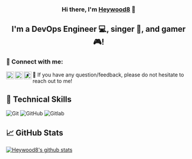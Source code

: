 
<h3 align="center">
Hi there, I'm <a href="https://heywood8.github.io/heywood8/heywood8" target="_blank" rel="noreferrer">Heywood8</a> 👋
</h3>


<h2 align="center">
I'm a DevOps Engineer 💻, singer 🎸, and gamer 🎮!
</h2> 

### 🤝 Connect with me:

<a href="https://www.linkedin.com/in/lopatin/"><img align="left" src="https://raw.githubusercontent.com/yushi1007/yushi1007/main/images/linkedin.svg" alt="Nikita Lopatin | LinkedIn" width="21px"/></a>
<a href="https://instagram.com/lopati_n"><img align="left" src="https://raw.githubusercontent.com/yushi1007/yushi1007/main/images/instagram.svg" alt="Lopati_n | Instagram" width="21px"/></a>
<a href="https://tg.me/heywood8"><img align="left" src="https://www.svgrepo.com/show/3109/telegram.svg" alt="Heywood8 | Telegram" width="21px"/></a>

- 💬 If you have any question/feedback, please do not hesitate to reach out to me!

## 💼 Technical Skills

![Git](https://img.shields.io/badge/git-%23F05033.svg?style=for-the-badge&logo=git&logoColor=white)
![GitHub](https://img.shields.io/badge/github-%23121011.svg?style=for-the-badge&logo=github&logoColor=white)
![Gitlab](https://img.shields.io/badge/GitLab-330F63?style=for-the-badge&logo=gitlab&logoColor=white)
<TBD>


## 📈 GitHub Stats 

[![Heywood8's github stats](https://github-readme-stats.vercel.app/api?username=heywood8)](https://github.com/heywood8)
